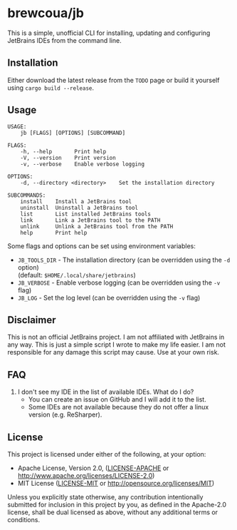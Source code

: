 # brewcoua/jb
This is a simple, unofficial CLI for installing, updating and configuring JetBrains IDEs from the command line.

## Installation
Either download the latest release from the `TODO` page or build it yourself using `cargo build --release`.

## Usage
```
USAGE:
    jb [FLAGS] [OPTIONS] [SUBCOMMAND]

FLAGS:
    -h, --help       Print help
    -V, --version    Print version
    -v, --verbose    Enable verbose logging

OPTIONS:
    -d, --directory <directory>    Set the installation directory

SUBCOMMANDS:
    install    Install a JetBrains tool
    uninstall  Uninstall a JetBrains tool
    list       List installed JetBrains tools
    link       Link a JetBrains tool to the PATH
    unlink     Unlink a JetBrains tool from the PATH
    help       Print help
```

Some flags and options can be set using environment variables:
- `JB_TOOLS_DIR` - The installation directory (can be overridden using the `-d` option) <br />
(default: `$HOME/.local/share/jetbrains`)
- `JB_VERBOSE` - Enable verbose logging (can be overridden using the `-v` flag)
- `JB_LOG` - Set the log level (can be overridden using the `-v` flag)

## Disclaimer
This is not an official JetBrains project.
I am not affiliated with JetBrains in any way.
This is just a simple script I wrote to make my life easier.
I am not responsible for any damage this script may cause. Use at your own risk.

## FAQ
1. I don't see my IDE in the list of available IDEs. What do I do?
    - You can create an issue on GitHub and I will add it to the list.
    - Some IDEs are not available because they do not offer a linux version (e.g. ReSharper).

## License
This project is licensed under either of the following, at your option:
- Apache License, Version 2.0, ([LICENSE-APACHE](LICENSE-APACHE) or http://www.apache.org/licenses/LICENSE-2.0)
- MIT License ([LICENSE-MIT](LICENSE-MIT) or http://opensource.org/licenses/MIT)

Unless you explicitly state otherwise, any contribution intentionally submitted for inclusion in this project by you, 
as defined in the Apache-2.0 license, shall be dual licensed as above, without any additional terms or conditions.
